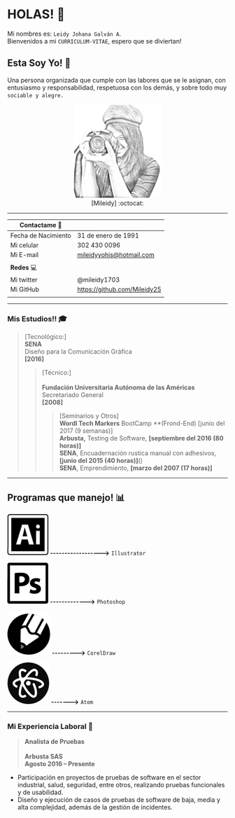 # **HOLAS!** :wave:
Mi nombres es: `Leidy Johana Galván A`. <br/>
Bienvenidos a mi `CURRICULUM-VITAE`, espero que se diviertan!


## **Esta Soy Yo!** :princess:
Una persona organizada que cumple con las labores que se le asignan, con entusiasmo y responsabilidad,  respetuosa con los demás, y sobre todo muy `sociable y alegre.`

<p align="center">
  <a>
    <img width=40% src="./srr/mileidy.jpg"><br>
    [Mileidy] :octocat:
  </a>
</p>


----------------------

|Contactame :iphone:|  |
| ------ | ----------- |
| Fecha de Nacimiento | 31 de enero de 1991|
| Mi celular | 302 430 0096|
| Mi E-mail | mileidyyohis@hotmail.com|
|||
|  **Redes** :computer:|  |
| Mi twitter  | @mileidy1703|
| Mi GitHub | https://github.com/Mileidy25 |
||||

------------------------


### Mis Estudios!! :mortar_board:

> [Tecnológico:]		  
  **SENA**  <br/>
  Diseño para la Comunicación Gráfica <br/>
  **[2016]**
>> [Técnico:] <br/>				
  **Fundación Universitaria Autónoma de las Américas** <br/>
  Secretariado General <br/>
  **[2008]**
>>>[Seminarios y Otros] <br/>
**Wordl Tech Markers** BootCamp **(Frond-End) [junio del 2017 (9 semanas)] <br/>
**Arbusta,** Testing de Software, **[septiembre del 2016 (80 horas)]** <br/>
**SENA**, Encuadernación rustica manual con adhesivos, **[junio del 2015 (40 horas)]**() <br/>
**SENA**, Emprendimiento, **[marzo del 2007 (17 horas)]**


--------------------------

## Programas que manejo! :bar_chart:

![Illustrator](./srr/illus.jpg)
**------------------>**  `Illustrator`

![Photoshop](./srr/photoshop.jpg)
**------------->** `Photoshop`

![Corel](./srr/corel.jpg)
**--------->**  `CorelDraw`

![Atom](./srr/atom.jpg)
**------->**  `Atom`

<hr/>

### Mi Experiencia Laboral :post_office:

  >**Analista de Pruebas** <br/> 		
  **Arbusta SAS** <br/>
  **Agosto 2016 – Presente**

* Participación en proyectos de pruebas de software en el sector industrial, salud, seguridad, entre otros, realizando pruebas funcionales y de usabilidad.
* Diseño y ejecución de casos de pruebas de software de baja, media y alta complejidad, además de la gestión de incidentes.
